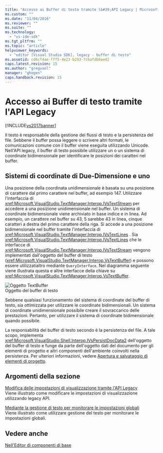 ```yaml
---
title: "Accesso ai Buffer di testo tramite l&#39;API Legacy | Microsoft Docs"
ms.custom: ""
ms.date: "11/04/2016"
ms.reviewer: ""
ms.suite: ""
ms.technology: 
  - "vs-ide-sdk"
ms.tgt_pltfrm: ""
ms.topic: "article"
helpviewer_keywords: 
  - "editor [Visual Studio SDK], legacy - buffer di testo"
ms.assetid: cd6cf4ae-fff5-4e23-b293-7cbafdb8aed2
caps.latest.revision: 15
ms.author: "gregvanl"
manager: "ghogen"
caps.handback.revision: 15
---
```

# Accesso ai Buffer di testo tramite l&#39;API Legacy
[!INCLUDE[vs2017banner](../code-quality/includes/vs2017banner.md)]

Il testo è responsabile della gestione dei flussi di testo e la persistenza del file.  Sebbene il buffer possa leggere o scrivere altri formati, le comunicazioni comune con il buffer viene eseguita utilizzando Unicode.  Nell'API legacy, il buffer di testo possibile utilizzare un o un sistema di coordinate bidimensionale per identificare le posizioni dei caratteri nel buffer.  
  
## Sistemi di coordinate di Due\-Dimensione e uno  
 Una posizione della coordinata unidimensionale è basata su una posizione di carattere dal primo carattere nel buffer, ad esempio 147.  Utilizzare l'interfaccia di <xref:Microsoft.VisualStudio.TextManager.Interop.IVsTextStream> per accedere a una posizione unidimensionale nel buffer.  Un sistema di coordinate bidimensionale viene archiviato in base indice e in linea.  Ad esempio, un carattere nel buffer su 43, 5 sarebbe 43 in linea, cinque caratteri a destra del primo carattere della riga.  Si accede a una posizione bidimensionale nel buffer tramite l'interfaccia di <xref:Microsoft.VisualStudio.TextManager.Interop.IVsTextLines> .  Sia <xref:Microsoft.VisualStudio.TextManager.Interop.IVsTextLines> che le interfacce di <xref:Microsoft.VisualStudio.TextManager.Interop.IVsTextStream> vengono implementati dall'oggetto del buffer di testo \(<xref:Microsoft.VisualStudio.TextManager.Interop.VsTextBuffer>\) e possono essere utilizzatialtro mediante `QueryInterface`.  Nel diagramma seguente viene illustrata questa e altre interfacce della chiave su <xref:Microsoft.VisualStudio.TextManager.Interop.VsTextBuffer>.  
  
 ![Oggetto TextBuffer](~/extensibility/media/vstextbuffer.gif "vsTextBuffer")  
Oggetto del buffer di testo  
  
 Sebbene qualsiasi funzionamento del sistema di coordinate del buffer di testo, sia ottimizzata per utilizzare le coordinate bidimensionali.  Un sistema di coordinate unidimensionale possibile creare il sovraccarico delle prestazioni.  Pertanto, per utilizzare il sistema di coordinate bidimensionale quando possibile.  
  
 La responsabilità del buffer di testo secondo è la persistenza del file.  A tale scopo, implementa <xref:Microsoft.VisualStudio.Shell.Interop.IVsPersistDocData2> dell'oggetto del buffer di testo e funge da parte dell'oggetto dati del documento per gli elementi di progetto e altri componenti dell'ambiente coinvolti nella persistenza.  Per ulteriori informazioni, vedere [Apertura e salvataggio di elementi di progetto](../extensibility/internals/opening-and-saving-project-items.md).  
  
## Argomenti della sezione  
 [Modifica delle impostazioni di visualizzazione tramite l'API Legacy](../extensibility/changing-view-settings-by-using-the-legacy-api.md)  
 Viene illustrato come modificare le impostazioni di visualizzazione utilizzando legacy API.  
  
 [Mediante la gestione di testo per monitorare le impostazioni globali](../extensibility/using-the-text-manager-to-monitor-global-settings.md)  
 Viene illustrato come utilizzare gestione del testo per monitorare le impostazioni globali.  
  
## Vedere anche  
 [Nell'Editor di componenti di base](../extensibility/inside-the-core-editor.md)